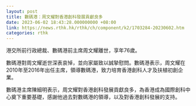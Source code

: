 ```yaml
---
layout: post
title: 數碼港：周文耀對香港創科發展貢獻良多
date: 2023-06-02 18:43:28.000000000 +08:00
link: https://news.rthk.hk/rthk/ch/component/k2/1703284-20230602.htm
categories: rthk
---
```


港交所前行政總裁、數碼港前主席周文耀離世，享年76歲。

數碼港對周文耀逝世深表哀悼，並向家屬致以誠摯慰問。數碼港表示，周文耀在2010年至2016年出任主席，領導數碼港，致力培育香港創科人才及扶植初創企業。

數碼港主席陳細明表示，周文耀對香港創科發展貢獻良多，為香港成為國際創科中心奠下重要基礎，感謝他過去對數碼港的領導，以及對香港創科發展的支持。
